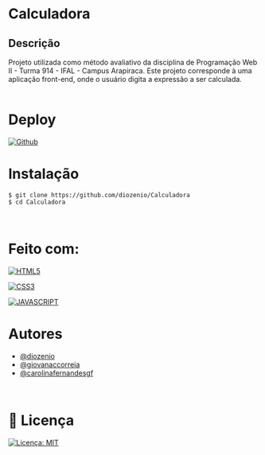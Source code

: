 # **Calculadora**

## **Descrição**

Projeto utilizada como método avaliativo da disciplina de Programação Web II - Turma 914 - IFAL - Campus Arapiraca. Este projeto corresponde à uma aplicação front-end, onde o usuário digita a expressão a ser calculada. 
</br></br>

# Deploy

[![Github](https://img.shields.io/badge/GitHub-100000?style=for-the-badge&logo=github&logoColor=white)](https://diozenio.github.io/Calculadora/)
</br>

# Instalação

    $ git clone https://github.com/diozenio/Calculadora
    $ cd Calculadora
</br>

# Feito com: 

[![HTML5](https://img.shields.io/badge/HTML5-E34F26?style=for-the-badge&logo=html5&logoColor=white)](https://developer.mozilla.org/pt-BR/docs/Web/HTML)

[![CSS3](https://img.shields.io/badge/CSS3-1572B6?style=for-the-badge&logo=css3&logoColor=white)](https://developer.mozilla.org/pt-BR/docs/Web/CSS)

[![JAVASCRIPT](https://img.shields.io/badge/JavaScript-F7DF1E?style=for-the-badge&logo=javascript&logoColor=black)](https://developer.mozilla.org/pt-BR/docs/Web/JavaScript)
</br>

# Autores

- [@diozenio](https://www.github.com/diozenio)
- [@giovanaccorreia](https://www.github.com/giovanaccorreia)
- [@carolinafernandesgf](https://www.github.com/carolinafernandesgf)
</br>

# 🔖 Licença

[![Licença: MIT](https://img.shields.io/badge/License-MIT-yellow.svg)](https://opensource.org/licenses/MIT)
